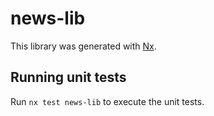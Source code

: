 # news-lib

This library was generated with [Nx](https://nx.dev).

## Running unit tests

Run `nx test news-lib` to execute the unit tests.
